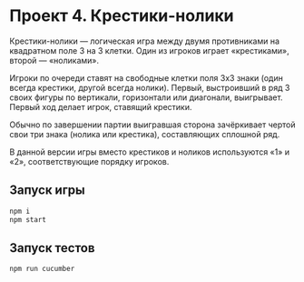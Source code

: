 # Проект 4. Крестики-нолики

Крестики-нолики — логическая игра между двумя противниками на квадратном поле 3 на 3 клетки. Один из игроков играет «крестиками», второй — «ноликами».

Игроки по очереди ставят на свободные клетки поля 3х3 знаки (один всегда крестики, другой всегда нолики). Первый, выстроивший в ряд 3 своих фигуры по вертикали, горизонтали или диагонали, выигрывает. Первый ход делает игрок, ставящий крестики.

Обычно по завершении партии выигравшая сторона зачёркивает чертой свои три знака (нолика или крестика), составляющих сплошной ряд.

В данной версии игры вместо крестиков и ноликов используются «1» и «2», соответствующие порядку игроков.

## Запуск игры

```sh
npm i
npm start
```

## Запуск тестов

```sh
npm run cucumber
```
